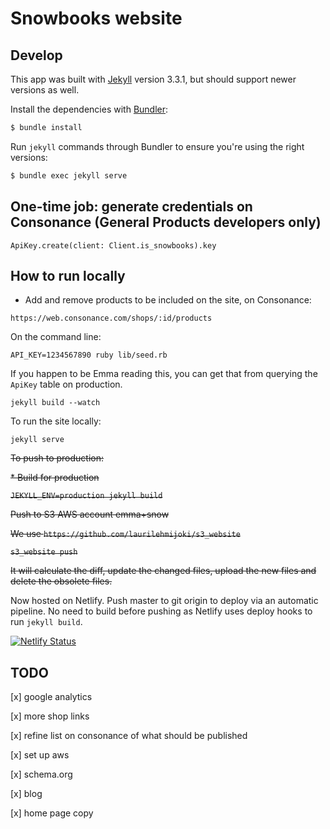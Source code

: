 # Snowbooks website

## Develop

This app was built with [Jekyll](http://jekyllrb.com/) version 3.3.1, but should support newer versions as well.

Install the dependencies with [Bundler](http://bundler.io/):

~~~bash
$ bundle install
~~~

Run `jekyll` commands through Bundler to ensure you're using the right versions:

~~~bash
$ bundle exec jekyll serve
~~~

## One-time job: generate credentials on Consonance (General Products developers only)

`ApiKey.create(client: Client.is_snowbooks).key`

## How to run locally

* Add and remove products to be included on the site, on Consonance:

`https://web.consonance.com/shops/:id/products`

On the command line:

`API_KEY=1234567890 ruby lib/seed.rb`

If you happen to be Emma reading this, you can get that from querying the `ApiKey` table on production.

`jekyll build --watch`

To run the site locally:

`jekyll serve`


~~To push to production:~~

~~* Build for production~~

~~`JEKYLL_ENV=production jekyll build`~~

~~Push to S3 AWS account emma+snow~~

~~We use `https://github.com/laurilehmijoki/s3_website`~~

~~`s3_website push`~~

~~It will calculate the diff, update the changed files, upload the new files and delete the obsolete files.~~

Now hosted on Netlify. Push master to git origin to deploy via an automatic pipeline. No need to build before pushing as Netlify uses deploy hooks to run `jekyll build`.

[![Netlify Status](https://api.netlify.com/api/v1/badges/f9528ec6-7dd5-467d-ac49-300a916e97cb/deploy-status)](https://app.netlify.com/sites/snowbooks/deploys)

## TODO

[x] google analytics

[x] more shop links

[x] refine list on consonance of what should be published

[x] set up aws

[x] schema.org

[x] blog

[x] home page copy
